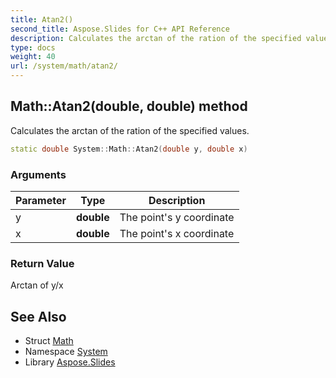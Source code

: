 ```yaml
---
title: Atan2()
second_title: Aspose.Slides for C++ API Reference
description: Calculates the arctan of the ration of the specified values.
type: docs
weight: 40
url: /system/math/atan2/
---
```

## Math::Atan2(double, double) method


Calculates the arctan of the ration of the specified values.

```cpp
static double System::Math::Atan2(double y, double x)
```


### Arguments

| Parameter | Type | Description |
| --- | --- | --- |
| y | **double** | The point's y coordinate |
| x | **double** | The point's x coordinate |

### Return Value

Arctan of y/x

## See Also

* Struct [Math](../)
* Namespace [System](../../)
* Library [Aspose.Slides](../../../)